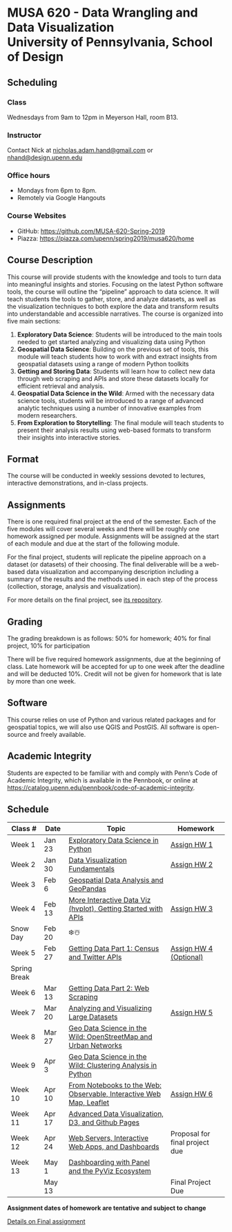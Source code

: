 # MUSA 620 - Data Wrangling and Data Visualization<br>University of Pennsylvania, School of Design

## Scheduling

### Class

Wednesdays from 9am to 12pm in Meyerson Hall, room B13.

### Instructor

Contact Nick at nicholas.adam.hand@gmail.com or nhand@design.upenn.edu

### Office hours

- Mondays from 6pm to 8pm.
- Remotely via Google Hangouts

### Course Websites

- GitHub: https://github.com/MUSA-620-Spring-2019
- Piazza: https://piazza.com/upenn/spring2019/musa620/home

## Course Description

This course will provide students with the knowledge and tools to turn data into meaningful insights and stories. Focusing on the latest Python software tools, the course will outline the “pipeline” approach to data science. It will teach students the tools to gather, store, and analyze datasets, as well as the visualization techniques to both explore the data and transform results into understandable and accessible narratives. The course is organized into five main sections:

1. **Exploratory Data Science**: Students will be introduced to the main tools needed to get started analyzing and visualizing data using Python
1. **Geospatial Data Science**: Building on the previous set of tools, this module will teach students how to work with and extract insights from geospatial datasets using a range of modern Python toolkits
1. **Getting and Storing Data**: Students will learn how to collect new data through web scraping and APIs and store these datasets locally for efficient retrieval and analysis.
1. **Geospatial Data Science in the Wild**: Armed with the necessary data science tools, students will be introduced to a range of advanced analytic techniques using a number of innovative examples from modern researchers.
1. **From Exploration to Storytelling**: The final module will teach students to present their analysis results using web-based formats to transform their insights into interactive stories.

## Format

The course will be conducted in weekly sessions devoted to lectures, interactive demonstrations, and in-class projects.

## Assignments

There is one required final project at the end of the semester. Each of the five modules will cover several weeks and there will be roughly one homework assigned per module. Assignments will be assigned at the start of each module and due at the start of the following module.

For the final project, students will replicate the pipeline approach on a dataset (or datasets) of their choosing. The final deliverable will be a web-based data visualization and accompanying description including a summary of the results and the methods used in each step of the process (collection, storage, analysis and visualization).

For more details on the final project, see [its repository](https://github.com/MUSA-620-Spring-2019/final-project).

## Grading

The grading breakdown is as follows: 50% for homework; 40% for final project, 10% for participation

There will be five required homework assignments, due at the beginning of class. Late homework will be accepted for up to one week after the deadline and will be deducted 10%. Credit will not be given for homework that is late by more than one week.

## Software

This course relies on use of Python and various related packages and for geospatial topics, we will also use QGIS and PostGIS. All software is open-source and freely available.

## Academic Integrity

Students are expected to be familiar with and comply with Penn’s Code of Academic Integrity, which is available in the Pennbook, or online at https://catalog.upenn.edu/pennbook/code-of-academic-integrity.

## Schedule

| Class #      | Date   | Topic                                                                                                           | Homework                                                            |
| ------------ | ------ | --------------------------------------------------------------------------------------------------------------- | ------------------------------------------------------------------- |
| Week 1       | Jan 23 | [Exploratory Data Science in Python](https://github.com/MUSA-620-Spring-2019/week-1)                            | [Assign HW 1](https://github.com/MUSA-620-Spring-2019/assignment-1) |
| Week 2       | Jan 30 | [Data Visualization Fundamentals](https://github.com/MUSA-620-Spring-2019/week-2)                               | [Assign HW 2](https://github.com/MUSA-620-Spring-2019/assignment-2) |
| Week 3       | Feb 6  | [Geospatial Data Analysis and GeoPandas](https://github.com/MUSA-620-Spring-2019/week-3)                        |                                                                     |
| Week 4       | Feb 13 | [More Interactive Data Viz (hvplot), Getting Started with APIs](https://github.com/MUSA-620-Spring-2019/week-4) | [Assign HW 3](https://github.com/MUSA-620-Spring-2019/assignment-3) |
| Snow Day     | Feb 20 |      ❄️☃️                                                                                                           |                                                                     |
| Week 5       | Feb 27 |  [Getting Data Part 1: Census and Twitter APIs](https://github.com/MUSA-620-Spring-2019/week-5) | [Assign HW 4 (Optional)](https://github.com/MUSA-620-Spring-2019/assignment-4) |                                                                                                    |                                                                     |
| Spring Break |
| Week 6       | Mar 13 |   [Getting Data Part 2: Web Scraping](https://github.com/MUSA-620-Spring-2019/week-6)  |    |
| Week 7       | Mar 20 |   [Analyzing and Visualizing Large Datasets](https://github.com/MUSA-620-Spring-2019/week-7) | [Assign HW 5](https://github.com/MUSA-620-Spring-2019/assignment-5) |
| Week 8       | Mar 27 |   [Geo Data Science in the Wild: OpenStreetMap and Urban Networks](https://github.com/MUSA-620-Spring-2019/week-8)    |       |
| Week 9      | Apr 3  |   [Geo Data Science in the Wild: Clustering Analysis in Python](https://github.com/MUSA-620-Spring-2019/week-9)     | |
| Week 10      | Apr 10 | [From Notebooks to the Web: Observable, Interactive Web Map, Leaflet](https://github.com/MUSA-620-Spring-2019/week-10)    |  [Assign HW 6](https://github.com/MUSA-620-Spring-2019/assignment-6)  |
| Week 11      | Apr 17 | [Advanced Data Visualization, D3, and Github Pages](https://github.com/MUSA-620-Spring-2019/week-11)       |        |
| Week 12      | Apr 24 | [Web Servers, Interactive Web Apps, and Dashboards](https://github.com/MUSA-620-Spring-2019/week-12)  | Proposal for final project due     |
| Week 13      | May 1  | [Dashboarding with Panel and the PyViz Ecosystem](https://github.com/MUSA-620-Spring-2019/week-13) |      |
|              | May 13 | | Final Project Due |

**Assignment dates of homework are tentative and subject to change**

[Details on Final assignment](https://github.com/MUSA-620-Spring-2019/final-project)
